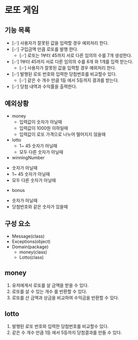 # 로또 게임

## 기능 목록

- [✅] 사용자가 잘못된 값을 입력할 경우 예외처리 한다.
- [✅] 구입금액 만큼 로또를 발행 한다.
    - [✅] 로또는 1부터 45까지 서로 다른 임의의 수를 7개 생성한다.
- [✅] 1부터 45까지 서로 다른 임의의 수를 6개 와 1개를 입력 받는다.
    - [✅] 사용자가 잘못된 값을 입력할 경우 예외처리 한다.
- [✅] 발행된 로또 번호와 입력한 당첨번호를 비교할수 있다.
    - [✅] 같은 수 개수 만큼 1등 에서 5등까지 결과를 받는다.
- [✅] 당첨 내역과 수익률을 출력한다.


## 예외상황

- money
  * 입력값이 숫자가 아닐때
  * 입력값이 1000원 이하일때
  * 입력값이 로또 가격으로 나누어 떨어지지 않을때
- lotto
  * 1~ 45 숫자가 아닐때
  * 모두 다른 숫자가 아닐때
- winningNumber
 * 숫자가 아닐때
 * 1~ 45 숫자가 아닐때
 * 모두 다른 숫자가 아닐때
- bonus
 * 숫자가 아닐때
 * 당첨번호와 같은 숫자가 있을때


## 구성 요소

- Message(class)
- Exceptions(object)
- Domain(package)
  - money(class)
  - Lotto(class)
  
## money

1. 유저에게서 로또를 살 금액을 받을 수 있다.
2. 로또를 살 수 있는 개수 를 반환할 수 있다.
3. 로또를 산 금액과 상금을 비교하여 수익금을 반환할 수 있다.


## lotto

1. 발행된 로또 번호와 입력한 당첨번호를 비교할수 있다.
2. 같은 수 개수 만큼 1등 에서 5등까지 당첨결과를 만들 수 있다.